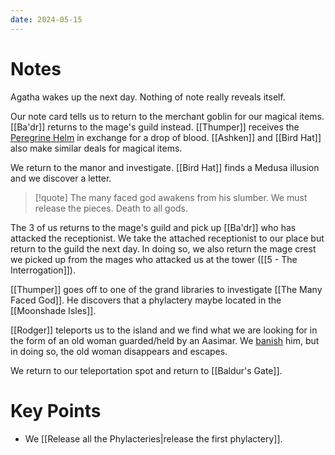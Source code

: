 ```yaml
---
date: 2024-05-15
---
```

# Notes

Agatha wakes up the next day. Nothing of note really reveals itself.

Our note card tells us to return to the merchant goblin for our magical items. [[Ba'dr]] returns to the mage's guild instead. [[Thumper]] receives the [Peregrine Helm](https://www.dndbeyond.com/magic-items/316764-peregrine-mask) in exchange for a drop of blood. [[Ashken]] and [[Bird Hat]] also make similar deals for magical items.

We return to the manor and investigate. [[Bird Hat]] finds a Medusa illusion and we discover a letter.
> [!quote] The many faced god awakens from his slumber. We must release the pieces. Death to all gods.

The 3 of us returns to the mage's guild and pick up [[Ba'dr]] who has attacked the receptionist. We take the attached receptionist to our place but return to the guild the next day. In doing so, we also return the mage crest we picked up from the mages who attacked us at the tower ([[5 - The Interrogation]]). 

[[Thumper]] goes off to one of the grand libraries to investigate [[The Many Faced God]]. He discovers that a phylactery maybe located in the [[Moonshade Isles]]. 

[[Rodger]] teleports us to the island and we find what we are looking for in the form of an old woman guarded/held by an Aasimar. We [banish](https://www.dndbeyond.com/spells/2010-banishment) him, but in doing so, the old woman disappears and escapes.

We return to our teleportation spot and return to [[Baldur's Gate]].

# Key Points

* We [[Release all the Phylacteries|release the first phylactery]].